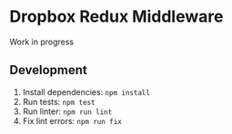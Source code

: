 # Dropbox Redux Middleware

Work in progress

## Development

1. Install dependencies: `npm install`
2. Run tests: `npm test`
2. Run linter: `npm run lint`
2. Fix lint errors: `npm run fix`
